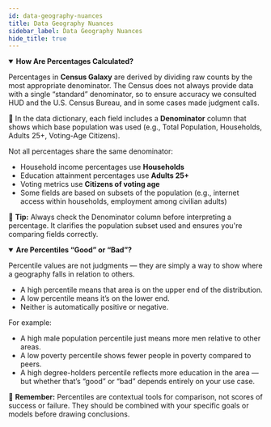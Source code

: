 ```yaml
---
id: data-geography-nuances
title: Data Geography Nuances
sidebar_label: Data Geography Nuances
hide_title: true
---
```


<details open>
  <summary><strong>How Are Percentages Calculated?</strong></summary>
  <div>

Percentages in **Census Galaxy** are derived by dividing raw counts by the most appropriate denominator. The Census does not always provide data with a single “standard” denominator, so to ensure accuracy we consulted HUD and the U.S. Census Bureau, and in some cases made judgment calls.

📌 In the data dictionary, each field includes a **Denominator** column that shows which base population was used (e.g., Total Population, Households, Adults 25+, Voting-Age Citizens).

Not all percentages share the same denominator:

- Household income percentages use **Households**
- Education attainment percentages use **Adults 25+**
- Voting metrics use **Citizens of voting age**
- Some fields are based on subsets of the population (e.g., internet access within households, employment among civilian adults)

🔎 **Tip:** Always check the Denominator column before interpreting a percentage. It clarifies the population subset used and ensures you're comparing fields correctly.

  </div>
</details>

<details open>
  <summary><strong>Are Percentiles “Good” or “Bad”?</strong></summary>
  <div>

Percentile values are not judgments — they are simply a way to show where a geography falls in relation to others.

- A high percentile means that area is on the upper end of the distribution.
- A low percentile means it’s on the lower end.
- Neither is automatically positive or negative.

For example:

- A high male population percentile just means more men relative to other areas.
- A low poverty percentile shows fewer people in poverty compared to peers.
- A high degree-holders percentile reflects more education in the area — but whether that’s “good” or “bad” depends entirely on your use case.

📌 **Remember:** Percentiles are contextual tools for comparison, not scores of success or failure. They should be combined with your specific goals or models before drawing conclusions.

  </div>
</details>
